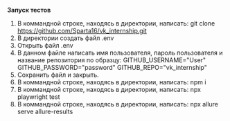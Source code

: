 **Запуск тестов**
1. В коммандной строке, находясь в директории, написать: git clone https://github.com/Sparta16/vk_internship.git
2. В директории создать файл .env
3. Открыть файл .env
4. В данном файле написать имя пользователя, пароль пользователя и название репозитория по образцу:
GITHUB_USERNAME="User"
GITHUB_PASSWORD="password"
GITHUB_REPO="vk_internship"
5. Сохранить файл и закрыть.
6. В коммандной строке, находясь в директории, написать: npm i
7. В коммандной строке, находясь в директории, написать: npx playwright test
8. В коммандной строке, находясь в директории, написать: npx allure serve allure-results

